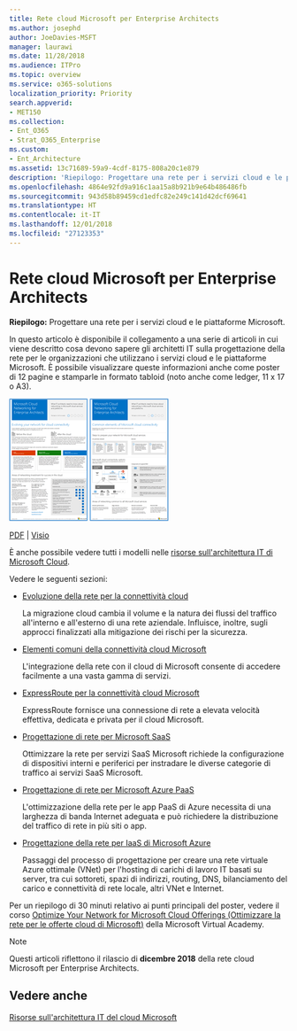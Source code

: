 ```yaml
---
title: Rete cloud Microsoft per Enterprise Architects
ms.author: josephd
author: JoeDavies-MSFT
manager: laurawi
ms.date: 11/28/2018
ms.audience: ITPro
ms.topic: overview
ms.service: o365-solutions
localization_priority: Priority
search.appverid:
- MET150
ms.collection:
- Ent_O365
- Strat_O365_Enterprise
ms.custom:
- Ent_Architecture
ms.assetid: 13c71689-59a9-4cdf-8175-808a20c1e879
description: 'Riepilogo: Progettare una rete per i servizi cloud e le piattaforme Microsoft.'
ms.openlocfilehash: 4864e92fd9a916c1aa15a8b921b9e64b486486fb
ms.sourcegitcommit: 943d58b89459cd1edfc82e249c141d42dcf69641
ms.translationtype: HT
ms.contentlocale: it-IT
ms.lasthandoff: 12/01/2018
ms.locfileid: "27123353"
---
```

# <a name="microsoft-cloud-networking-for-enterprise-architects"></a>Rete cloud Microsoft per Enterprise Architects

 **Riepilogo:** Progettare una rete per i servizi cloud e le piattaforme Microsoft.
  
In questo articolo è disponibile il collegamento a una serie di articoli in cui viene descritto cosa devono sapere gli architetti IT sulla progettazione della rete per le organizzazioni che utilizzano i servizi cloud e le piattaforme Microsoft. È possibile visualizzare queste informazioni anche come poster di 12 pagine e stamparle in formato tabloid (noto anche come ledger, 11 x 17 o A3).
  
[![Immagine di scorrimento per modello di rete del cloud Microsoft](media/95e8ab6a-b4d0-4836-acc1-b0b77ebf46e6.png)  
](https://go.microsoft.com/fwlink/p/?linkid=842073)
  
[PDF](https://go.microsoft.com/fwlink/p/?linkid=842073) | [Visio](https://go.microsoft.com/fwlink/p/?linkid=842074)
  
È anche possibile vedere tutti i modelli nelle [risorse sull'architettura IT di Microsoft Cloud](microsoft-cloud-it-architecture-resources.md).
  
Vedere le seguenti sezioni:
  
- [Evoluzione della rete per la connettività cloud](evolving-your-network-for-cloud-connectivity.md)
    
    La migrazione cloud cambia il volume e la natura dei flussi del traffico all'interno e all'esterno di una rete aziendale. Influisce, inoltre, sugli approcci finalizzati alla mitigazione dei rischi per la sicurezza.
    
- [Elementi comuni della connettività cloud Microsoft](common-elements-of-microsoft-cloud-connectivity.md)
    
    L'integrazione della rete con il cloud di Microsoft consente di accedere facilmente a una vasta gamma di servizi.
    
- [ExpressRoute per la connettività cloud Microsoft](expressroute-for-microsoft-cloud-connectivity.md)
    
    ExpressRoute fornisce una connessione di rete a elevata velocità effettiva, dedicata e privata per il cloud Microsoft.
    
- [Progettazione di rete per Microsoft SaaS](designing-networking-for-microsoft-saas.md)
    
    Ottimizzare la rete per servizi SaaS Microsoft richiede la configurazione di dispositivi interni e periferici per instradare le diverse categorie di traffico ai servizi SaaS Microsoft.
    
- [Progettazione di rete per Microsoft Azure PaaS](designing-networking-for-microsoft-azure-paas.md)
    
    L'ottimizzazione della rete per le app PaaS di Azure necessita di una larghezza di banda Internet adeguata e può richiedere la distribuzione del traffico di rete in più siti o app.
    
- [Progettazione della rete per IaaS di Microsoft Azure](designing-networking-for-microsoft-azure-iaas.md)
    
    Passaggi del processo di progettazione per creare una rete virtuale Azure ottimale (VNet) per l'hosting di carichi di lavoro IT basati su server, tra cui sottoreti, spazi di indirizzi, routing, DNS, bilanciamento del carico e connettività di rete locale, altri VNet e Internet.
    
Per un riepilogo di 30 minuti relativo ai punti principali del poster, vedere il corso [Optimize Your Network for Microsoft Cloud Offerings (Ottimizzare la rete per le offerte cloud di Microsoft)](https://mva.microsoft.com/it-IT/training-courses/optimize-your-network-for-microsoft-cloud-offerings-17743) della Microsoft Virtual Academy.
  
> [!NOTE]
> Questi articoli riflettono il rilascio di **dicembre 2018** della rete cloud Microsoft per Enterprise Architects.
  
## <a name="see-also"></a>Vedere anche

[Risorse sull'architettura IT del cloud Microsoft](microsoft-cloud-it-architecture-resources.md)

